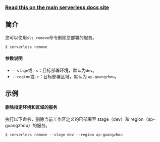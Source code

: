 <!--
title: Serverless Framework 文档 - 删除服务
menuText: 删除服务
menuOrder: 16
description: Remove a deployed Service and all of its Tencent-SCF Functions, Events and Resources
layout: Doc
-->

<!-- DOCS-SITE-LINK:START automatically generated  -->

### [Read this on the main serverless docs site](https://www.serverless.com/framework/docs/providers/tencent/cli-reference/remove/)

<!-- DOCS-SITE-LINK:END -->

## 简介

您可以使用`sls remove`命令删除您部署的服务。

```
$ serverless remove
```

#### 参数说明

- `--stage`或 `-s`：目标部署环境，默认为`dev`。
- `--region`或`-r`：目标部署区域，默认为 `ap-guangzhou`。

## 示例

#### 删除指定环境和区域的服务

执行以下命令，删除当前工作区定义的已部署至 stage（dev）和 region（ap-guangzhou）的服务。

```
$ serverless remove --stage dev --region ap-guangzhou
```
